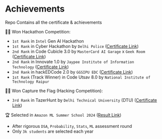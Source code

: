 # Achievements
Repo Contains all the certificate &amp; achievements

🧑‍💻 Won Hackathon Competition:
- `1st Rank` in `Intel` Gen AI Hackathon
- `1st Rank` in Cyber Hackathon by `Delhi Police` ([Certificate Link](/Cert/DelhiPoliceHackathon.jpeg))
- `2nd Rank` in Code Cubicle 3.0 by `MasterCard AI Garage` x `Geek Room` ([Certificate Link](/Cert/codecubicle3.0.pdf))
- `2nd Rank` in Innovate 1.0 by `Jaypee Institute of Information Technology` ([Certificate Link](/Cert/jiit.pdf))
- `2nd Rank` in hackEDCode 2.0 by `GGSIPU EDC` ([Certificate Link](/Cert/hackedcode2.0.pdf))
- `1st Rank` (Track Winner) in Code Utsav 8.0 by `National Institute of Technology Raipur`

🧑‍💻 Won Capture the Flag (Hacking Competition):
- `3rd Rank` in TazerHunt by `Delhi Technical University` (DTU) ([Certificate Link](/Cert/TazerHunt_CTF.pdf))

🏆 Selected in `Amazon ML Summer School 2024` ([Result Link](/Cert/AmazonMLSS.png))
- After rigorous `DSA`, `Probability`, `Stats`, `ML` assessment round
- Only `3k students` are selected each year

